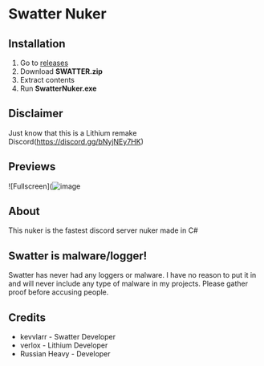 # Swatter Nuker

## Installation
1. Go to [releases](https://github.com/Kevvlarr/SWATTERNUKER/releases/tag/SWATTER)
2. Download **SWATTER.zip**
3. Extract contents
4. Run **SwatterNuker.exe**

## Disclaimer
Just know that this is a Lithium remake
Discord(https://discord.gg/bNyjNEy7HK)

## Previews
![Fullscreen](![image](https://user-images.githubusercontent.com/78349534/175770883-abaf0c56-d6bc-4caa-a774-b44ddecd8b0c.png)

## About
This nuker is the fastest discord server nuker made in C#

## Swatter is malware/logger!
Swatter has never had any loggers or malware. I have no reason to put it in and will never include any type of malware in my projects. Please gather proof before accusing people.

## Credits
* kevvlarr - Swatter Developer
* verlox - Lithium Developer
* Russian Heavy - Developer
